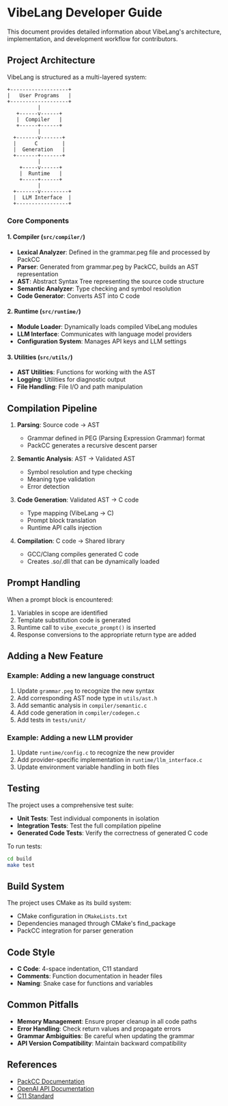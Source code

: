 # VibeLang Developer Guide

This document provides detailed information about VibeLang's architecture, implementation, and development workflow for contributors.

## Project Architecture

VibeLang is structured as a multi-layered system:

```ascii
+-------------------+
|   User Programs   |
+-------------------+
          |
   +------v------+
   |  Compiler   |
   +------+------+
          |
  +-------v-------+
  |      C        |
  |  Generation   |
  +-------+-------+
          |
    +-----v------+
    |  Runtime   |
    +-----+------+
          |
  +-------v---------+
  |  LLM Interface  |
  +-----------------+
```

### Core Components

#### 1. Compiler (`src/compiler/`)
- **Lexical Analyzer**: Defined in the grammar.peg file and processed by PackCC
- **Parser**: Generated from grammar.peg by PackCC, builds an AST representation
- **AST**: Abstract Syntax Tree representing the source code structure
- **Semantic Analyzer**: Type checking and symbol resolution
- **Code Generator**: Converts AST into C code

#### 2. Runtime (`src/runtime/`)
- **Module Loader**: Dynamically loads compiled VibeLang modules
- **LLM Interface**: Communicates with language model providers
- **Configuration System**: Manages API keys and LLM settings

#### 3. Utilities (`src/utils/`)
- **AST Utilities**: Functions for working with the AST
- **Logging**: Utilities for diagnostic output
- **File Handling**: File I/O and path manipulation

## Compilation Pipeline

1. **Parsing**: Source code → AST
   - Grammar defined in PEG (Parsing Expression Grammar) format
   - PackCC generates a recursive descent parser

2. **Semantic Analysis**: AST → Validated AST
   - Symbol resolution and type checking
   - Meaning type validation
   - Error detection

3. **Code Generation**: Validated AST → C code
   - Type mapping (VibeLang → C)
   - Prompt block translation
   - Runtime API calls injection

4. **Compilation**: C code → Shared library
   - GCC/Clang compiles generated C code
   - Creates .so/.dll that can be dynamically loaded

## Prompt Handling

When a prompt block is encountered:

1. Variables in scope are identified
2. Template substitution code is generated
3. Runtime call to `vibe_execute_prompt()` is inserted
4. Response conversions to the appropriate return type are added

## Adding a New Feature

### Example: Adding a new language construct

1. Update `grammar.peg` to recognize the new syntax
2. Add corresponding AST node type in `utils/ast.h`
3. Add semantic analysis in `compiler/semantic.c`
4. Add code generation in `compiler/codegen.c`
5. Add tests in `tests/unit/`

### Example: Adding a new LLM provider

1. Update `runtime/config.c` to recognize the new provider
2. Add provider-specific implementation in `runtime/llm_interface.c`
3. Update environment variable handling in both files

## Testing

The project uses a comprehensive test suite:

- **Unit Tests**: Test individual components in isolation
- **Integration Tests**: Test the full compilation pipeline
- **Generated Code Tests**: Verify the correctness of generated C code

To run tests:

```bash
cd build
make test
```

## Build System

The project uses CMake as its build system:

- CMake configuration in `CMakeLists.txt`
- Dependencies managed through CMake's find_package
- PackCC integration for parser generation

## Code Style

- **C Code**: 4-space indentation, C11 standard
- **Comments**: Function documentation in header files
- **Naming**: Snake case for functions and variables

## Common Pitfalls

- **Memory Management**: Ensure proper cleanup in all code paths
- **Error Handling**: Check return values and propagate errors
- **Grammar Ambiguities**: Be careful when updating the grammar
- **API Version Compatibility**: Maintain backward compatibility

## References

- [PackCC Documentation](https://github.com/arithy/packcc)
- [OpenAI API Documentation](https://platform.openai.com/docs/api-reference)
- [C11 Standard](https://en.cppreference.com/w/c/11)
